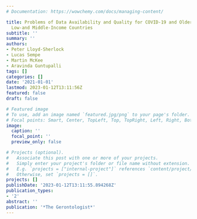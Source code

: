 ```yaml
---
# Documentation: https://wowchemy.com/docs/managing-content/

title: Problems of Data Availability and Quality for COVID-19 and Older People in
  Low-and Middle-Income Countries
subtitle: ''
summary: ''
authors:
- Peter Lloyd-Sherlock
- Lucas Sempe
- Martin McKee
- Aravinda Guntupalli
tags: []
categories: []
date: '2021-01-01'
lastmod: 2023-01-12T13:11:56Z
featured: false
draft: false

# Featured image
# To use, add an image named `featured.jpg/png` to your page's folder.
# Focal points: Smart, Center, TopLeft, Top, TopRight, Left, Right, BottomLeft, Bottom, BottomRight.
image:
  caption: ''
  focal_point: ''
  preview_only: false

# Projects (optional).
#   Associate this post with one or more of your projects.
#   Simply enter your project's folder or file name without extension.
#   E.g. `projects = ["internal-project"]` references `content/project/deep-learning/index.md`.
#   Otherwise, set `projects = []`.
projects: []
publishDate: '2023-01-12T13:11:55.894268Z'
publication_types:
- '2'
abstract: ''
publication: '*The Gerontologist*'
---
```


